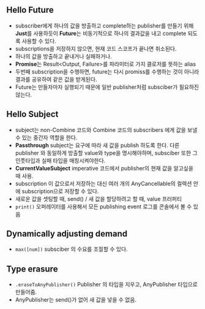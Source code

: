  ## Hello Future
* subscriber에게 하나의 값을 방출하고 complete하는 publisher를 만들기 위해 **Just**를 사용하듯이 **Future**는 비동기적으로 하나의 결과값을 내고 complete 되도록 사용할 수 있다. 
* subscriptions을 저장하지 않으면, 현재 코드 스코프가 끝나면 취소된다. 
* 하나의 값을 방출하고 끝내거나 실패하거나.
* **Promise**는 Result<Output, Failure>를 파라미터로 가지 클로저를 뜻하는 alias
* 두번째 subscription을 수행하면, future는 다시 promiss를 수행하는 것이 아니라 결과를 공유하여 같은 값을 받게된다.
* Future는 만들자마자 실행되기 때문에 일반 publisher처럼 subsciber가 필요하진 않는다.

## Hello Subject
* subject는 non-Combine 코드와 Combine 코드의 subscribers 에게 값을 보낼 수 있는 중간자 역할을 한다.
* **Passthrough** subject는 요구에 따라 새 값을 publish 하도록 한다. 다른 publisher 와 동일하게 방출할 value와 type을 명시해야하며, subsciber 또한 그 인풋타입과 실패 타입을 매칭시켜야한다.
* **CurrentValueSubject** imperative 코드에서 publisher의 현재 값을 알고싶을 때 사용.
* subscription 이 값으로서 저장하는 대신 여러 개의 AnyCancellable의 컬렉션 안에 subscription으로 저장할 수 있다. 
* 새로운 값을 셋팅할 때, send() / 새 값을 할당하려고 할 때, value 프러퍼티
* `print()` 오퍼레이터를 사용해서 모든 publishing event 로그를 콘솔에서 볼 수 있음

## Dynamically adjusting demand
* `max([num])` subsciber 의 수요를 조절할 수 있다.

## Type erasure
* `.eraseToAnyPublisher()` Publisher 의 타입을 지우고, AnyPublisher 타입으로 만들어줌.
* AnyPublisher는 send()가 없어 새 값을 넣을 수 없음.

